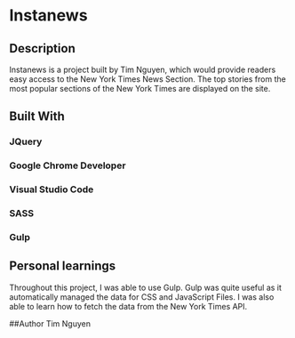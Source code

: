 # Instanews

## Description

Instanews is a project built by Tim Nguyen, which would provide readers easy access to the New York Times News Section. The top stories from the most popular sections of the New York Times are displayed on the site. 

## Built With


### JQuery
### Google Chrome Developer
### Visual Studio Code
### SASS
### Gulp

## Personal learnings

Throughout this project, I was able to use Gulp. Gulp was quite useful as it automatically managed the data for CSS and JavaScript Files. I was also able to learn how to fetch the data from the New York Times API.

##Author
Tim Nguyen
